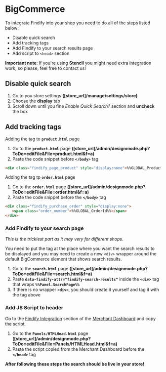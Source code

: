 # BigCommerce

To integrate Findify into your shop you need to do all of the steps listed below:

* Disable quick search
* Add tracking tags
* Add Findify to your search results page
* Add script to `<head>` section

__Important note__: If you're using __Stencil__ you might need extra integration work, so please, feel free to contact us!

## Disable quick search

1. Go to you store settings __([store_url]/manage/settings/store)__
2. Choose the __display__ tab
3. Scroll down until you fine _Enable Quick Search?_ section and __uncheck__ the box

## Add tracking tags

Adding the tag to __`product.html`__ page

1. Go to the __`product.html`__ page __([store_url]/admin/designmode.php?ToDo=editFile&File=product.html&f=a)__
2. Paste the code snippet before __`</body>`__ tag

```html
<div class="findify_page_product" style="display:none">%%GLOBAL_ProductId%%</div>
```

Adding the tag tp __`order.html`__ page

1. Go to the __`order.html`__ page __([store_url]/admin/designmode.php?ToDo=editFile&File=order.html&f=a)__
2. Paste the code snippet before the __`</body>`__ tag

```html
<div class="findify_purchase_order" style="display:none">
   <span class="order_number">%%GLOBAL_OrderId%%</span>
</div>
```

### Add Findify to your search page

_This is the trickiest part as it may very for different shops._ 

You need to put the tag at the place where you want the search results to be displayed and you may need to create a new `<div>` wrapper around the default BigCommerce element that shows search results.

1. Go to the __`search.html`__ page __([store_url]/admin/designmode.php?ToDo=editFile&File=search.html&f=a)__
2. Paste __`data-findify-attr="findify-search-results"`__ inside the __`<div>`__ tag  that wraps __`%%Panel.SearchPage%%`__
3. If there is no wrapper __`<div>`__, you should create it yourself and tag it with the tag above

### Add JS Script to header

Go to the [Findify Integration](https://dashboard.findify.io/#/dashboard/integration-details) section of the [Merchant Dashboard](https://dashboard.findify.io) and copy the script.

1. Go to the __`Panels/HTMLHead.html`__ page __([store_url]/admin/designmode.php?ToDo=editFile&File=Panels/HTMLHead.html&f=a)__
2. Paste the script copied from the Merchant Dashboard before the __`</head>`__ tag

__After following these steps the search should be live in your store!__

